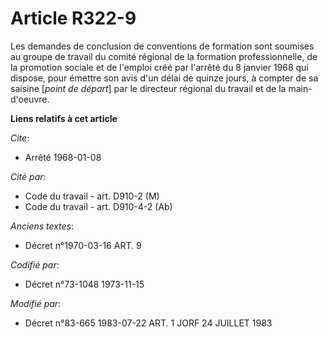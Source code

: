 # Article R322-9

Les demandes de conclusion de conventions de formation sont soumises au groupe de travail du comité régional de la formation
professionnelle, de la promotion sociale et de l'emploi créé par l'arrêté du 8 janvier 1968 qui dispose, pour émettre son
avis d'un délai de quinze jours, à compter de sa saisine [*point de départ*] par le directeur régional du travail et de la
main-d'oeuvre.

**Liens relatifs à cet article**

_Cite_:

  - Arrêté 1968-01-08

_Cité par_:

  - Code du travail - art. D910-2 (M)
  - Code du travail - art. D910-4-2 (Ab)

_Anciens textes_:

  - Décret n°1970-03-16 ART. 9

_Codifié par_:

  - Décret n°73-1048 1973-11-15

_Modifié par_:

  - Décret n°83-665 1983-07-22 ART. 1 JORF 24 JUILLET 1983

